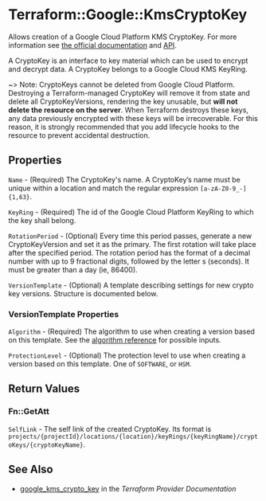 # Terraform::Google::KmsCryptoKey

Allows creation of a Google Cloud Platform KMS CryptoKey. For more information see
[the official documentation](https://cloud.google.com/kms/docs/object-hierarchy#key)
and
[API](https://cloud.google.com/kms/docs/reference/rest/v1/projects.locations.keyRings.cryptoKeys).

A CryptoKey is an interface to key material which can be used to encrypt and decrypt data. A CryptoKey belongs to a
Google Cloud KMS KeyRing.

~> Note: CryptoKeys cannot be deleted from Google Cloud Platform. Destroying a
Terraform-managed CryptoKey will remove it from state and delete all
CryptoKeyVersions, rendering the key unusable, but **will not delete the
resource on the server**. When Terraform destroys these keys, any data
previously encrypted with these keys will be irrecoverable. For this reason, it
is strongly recommended that you add lifecycle hooks to the resource to prevent
accidental destruction.

## Properties

`Name` - (Required) The CryptoKey's name.
A CryptoKey’s name must be unique within a location and match the regular expression `[a-zA-Z0-9_-]{1,63}`.

`KeyRing` - (Required) The id of the Google Cloud Platform KeyRing to which the key shall belong.

`RotationPeriod` - (Optional) Every time this period passes, generate a new CryptoKeyVersion and set it as
the primary. The first rotation will take place after the specified period. The rotation period has the format
of a decimal number with up to 9 fractional digits, followed by the letter s (seconds). It must be greater than
a day (ie, 86400).

`VersionTemplate` - (Optional) A template describing settings for new crypto key versions. Structure is documented below.

### VersionTemplate Properties

`Algorithm` - (Required)  The algorithm to use when creating a version based on this template.
See the [algorithm reference](https://cloud.google.com/kms/docs/reference/rest/v1/CryptoKeyVersionAlgorithm)
for possible inputs.

`ProtectionLevel` - (Optional) The protection level to use when creating a version based on this template.
One of `SOFTWARE`, or `HSM`.


## Return Values

### Fn::GetAtt

`SelfLink` - The self link of the created CryptoKey. Its format is `projects/{projectId}/locations/{location}/keyRings/{keyRingName}/cryptoKeys/{cryptoKeyName}`.

## See Also

* [google_kms_crypto_key](https://www.terraform.io/docs/providers/google/r/kms_crypto_key.html) in the _Terraform Provider Documentation_